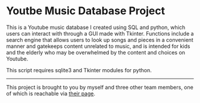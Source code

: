 # Youtbe Music Database Project

This is a Youtube music database I created using SQL and python, which users can interact with through a GUI made with Tkinter.
Functions include a search engine that allows users to look up songs and pieces in a convenient manner and gatekeeps content unrelated to music, and is intended for kids and the elderly who may be overwhelmed by the content and choices on Youtube. 

This script requires sqlite3 and Tkinter modules for python.

***

This project is brought to you by myself and three other team members, one of which is reachable via [their page](https://github.com/wallik2).
